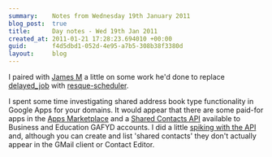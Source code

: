 ```yaml
---
summary:    Notes from Wednesday 19th January 2011
blog_post:  true
title:      Day notes - Wed 19th Jan 2011
created_at: 2011-01-21 17:28:23.694010 +00:00
guid:       f4d5dbd1-052d-4e95-a7b5-308b38f3380d
layout:     blog
---
```

  I paired with [James M](http://jamesmead.org/) a little on some work he'd done to replace [delayed_job](https://github.com/tobi/delayed_job) with [resque-scheduler](https://github.com/bvandenbos/resque-scheduler).

  I spent some time investigating shared address book type functionality in Google Apps for your domains.  It would appear that there are some paid-for apps in the [Apps Marketplace](http://www.google.com/enterprise/marketplace/) and a [Shared Contacts API](http://code.google.com/googleapps/domain/shared_contacts/gdata_shared_contacts_api_reference.html) available to Business and Education GAFYD accounts.  I did a little [spiking with the API](https://github.com/chrisroos/google-apps-shared-contacts-api-spike) and, although you can create and list 'shared contacts' they don't actually appear in the GMail client or Contact Editor.
